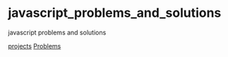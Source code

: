 # javascript_problems_and_solutions

javascript problems and solutions

[projects](projects\index.html)
[Problems](problems)

